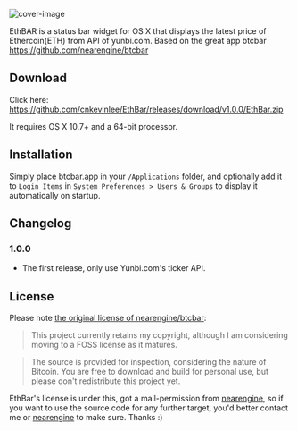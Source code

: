 
![cover-image](https://raw.github.com/cnkevinlee/ethbar/master/Resources/github_cover.png)

EthBAR is a status bar widget for OS X that displays the latest price of Ethercoin(ETH) from API of yunbi.com. Based on the great app btcbar https://github.com/nearengine/btcbar


## Download

Click here: https://github.com/cnkevinlee/EthBar/releases/download/v1.0.0/EthBar.zip

It requires OS X 10.7+ and a 64-bit processor.

## Installation

Simply place btcbar.app in your `/Applications` folder, and optionally add it to `Login Items` in `System Preferences > Users & Groups` to display it automatically on startup.

## Changelog

### 1.0.0

* The first release, only use Yunbi.com's ticker API.

## License

Please note [the original license of nearengine/btcbar](https://github.com/nearengine/btcbar#license):

> This project currently retains my copyright, although I am considering moving to a FOSS license as it matures.

> The source is provided for inspection, considering the nature of Bitcoin. You are free to download and build for personal use, but please don't redistribute this project yet.

EthBar's license is under this, got a mail-permission from [nearengine](https://github.com/nearengine), so if you want to use the source code for any further target, you'd better contact me or [nearengine](https://github.com/nearengine) to make sure. Thanks :)



